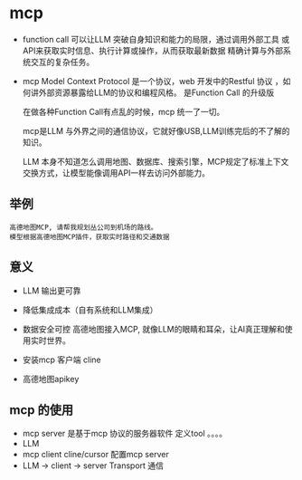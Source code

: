 # mcp 

- function call 
    可以让LLM 突破自身知识和能力的局限，通过调用外部工具
    或API来获取实时信息、执行计算或操作，从而获取最新数据
    精确计算与外部系统交互的复杂任务。
- mcp Model Context Protocol 
    是一个协议，web 开发中的Restful 协议 ，如何讲外部资源暴露给LLM的协议和编程风格。
    是Function Call 的升级版

    在做各种Function Call有点乱的时候，mcp 统一了一切。 

    mcp是LLM 与外界之间的通信协议，它就好像USB,LLM训练完后的不了解的
    知识。

    LLM 本身不知道怎么调用地图、数据库、搜索引擎，MCP规定了标准上下文交换方式，让模型能像调用API一样去访问外部能力。

## 举例
    高德地图MCP, 请帮我规划丛公司到机场的路线。
    模型根据高德地图MCP插件，获取实时路径和交通数据

## 意义
- LLM 输出更可靠
- 降低集成成本（自有系统和LLM集成）
- 数据安全可控 
高德地图接入MCP, 就像LLM的眼睛和耳朵，让AI真正理解和使用实时世界。



- 安装mcp 客户端 cline 
- 高德地图apikey

## mcp 的使用
- mcp server 是基于mcp 协议的服务器软件
    定义tool 。。。。
- LLM 
- mcp client  cline/cursor 
    配置mcp server 
- LLM -> client -> server Transport 通信
